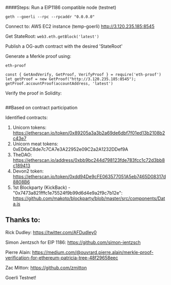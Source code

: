 ####Steps: 
Run a EIP1186 compatible node (testnet)
```
geth --goerli --rpc --rpcaddr "0.0.0.0"
```

Connect to: 
AWS EC2 instance (temp-goerli) http://3.120.235.185:8545


Get StateRoot: 
`web3.eth.getBlock('latest')`

Publish a OG-auth contract with the desired 'StateRoot'

Generate a Merkle proof using:

`eth-proof`
```
const { GetAndVerify, GetProof, VerifyProof } = require('eth-proof')
let getProof = new GetProof("http://3.120.235.185:8545");
getProof.accountProof(accountAddress, 'latest')
```

Verify the proof in Solidity: 
```

```


##Based on contract participation

Identified contracts:
1) Unicorn tokens: https://etherscan.io/token/0x89205a3a3b2a69de6dbf7f01ed13b2108b2c43e7
2) Unicorn meat tokens: 0xED6aC8de7c7CA7e3A22952e09C2a2A1232DDef9A
3) TheDAO:
   https://etherscan.io/address/0xbb9bc244d798123fde783fcc1c72d3bb8c189413
4) Devon2 token:
https://etherscan.io/token/0xdd94De9cFE063577051A5eb7465D08317d8808B6
5) 1st Blockparty (KickBack) - "0x7473a821fffc1e75524f9b99d6d4e9a2f9c7b12e":
https://github.com/makoto/blockparty/blob/master/src/components/Data.js


## Thanks to:

Rick Dudley: 
https://twitter.com/AFDudley0 

Simon Jentzsch for EIP 1186:
https://github.com/simon-jentzsch

Pierre Alain: 
https://medium.com/@ouvrard.pierre.alain/merkle-proof-verification-for-ethereum-patricia-tree-48f29658eec

Zac Mitton:
https://github.com/zmitton

Goerli Testnet! 
